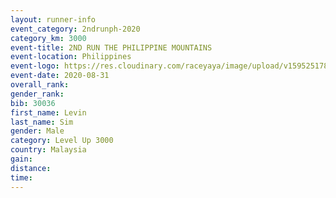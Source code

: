 ```yaml
--- 
layout: runner-info 
event_category: 2ndrunph-2020 
category_km: 3000 
event-title: 2ND RUN THE PHILIPPINE MOUNTAINS 
event-location: Philippines 
event-logo: https://res.cloudinary.com/raceyaya/image/upload/v1595251780/logo/2020/Image_ds2u6w.jpg 
event-date: 2020-08-31 
overall_rank: 
gender_rank: 
bib: 30036
first_name: Levin
last_name: Sim
gender: Male
category: Level Up 3000
country: Malaysia
gain: 
distance: 
time: 
--- 
```

